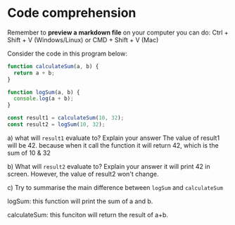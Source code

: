 # Code comprehension

Remember to **preview a markdown file** on your computer you can do:
Ctrl + Shift + V (Windows/Linux) or CMD + Shift + V (Mac)

Consider the code in this program below:

```js
function calculateSum(a, b) {
  return a + b;
}

function logSum(a, b) {
  console.log(a + b);
}

const result1 = calculateSum(10, 32);
const result2 = logSum(10, 32);
```

a) what will `result1` evaluate to? Explain your answer
The value of result1 will be 42.
because when it call the function it will return 42, which is the sum of 10 & 32

b) What will `result2` evaluate to? Explain your answer
it will print 42 in screen. However, the value of result2 won't change.

c) Try to summarise the main difference between `logSum` and `calculateSum`

logSum: this function will print the sum of a and b.

calculateSum: this funciton will return the result of a+b.
